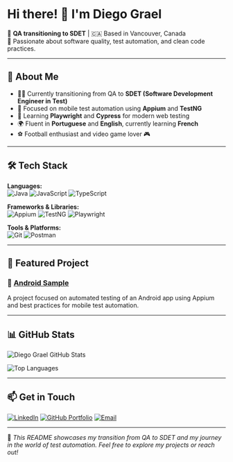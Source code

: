 # Hi there! 👋 I'm Diego Grael

🎯 **QA transitioning to SDET** | 🇨🇦 Based in Vancouver, Canada  
🧪 Passionate about software quality, test automation, and clean code practices.

---

## 🧠 About Me

- 👨‍💻 Currently transitioning from QA to **SDET (Software Development Engineer in Test)**
- 📱 Focused on mobile test automation using **Appium** and **TestNG**
- 🌱 Learning **Playwright** and **Cypress** for modern web testing
- 🌍 Fluent in **Portuguese** and **English**, currently learning **French**
- ⚽ Football enthusiast and video game lover 🎮

---

## 🛠️ Tech Stack

**Languages:**  
![Java](https://img.shields.io/badge/Java-%23ED8B00.svg?style=flat-square&logo=java&logoColor=white)
![JavaScript](https://img.shields.io/badge/JavaScript-%23323330.svg?style=flat-square&logo=javascript)
![TypeScript](https://img.shields.io/badge/TypeScript-%23323330.svg?style=flat-square&logo=typescript)

**Frameworks & Libraries:**  
![Appium](https://img.shields.io/badge/Appium-%23323330.svg?style=flat-square&logo=appium&logoColor=white)
![TestNG](https://img.shields.io/badge/TestNG-%23FF6F00.svg?style=flat-square&logo=java&logoColor=white)
![Playwright](https://img.shields.io/badge/Playwright-%23FF6F00.svg?style=flat-square&logo=java&logoColor=white)
 
**Tools & Platforms:**  
![Git](https://img.shields.io/badge/Git-%23F05033.svg?style=flat-square&logo=git&logoColor=white)
![Postman](https://img.shields.io/badge/Postman-%23FF6C37.svg?style=flat-square&logo=postman&logoColor=white)

---

## 🚀 Featured Project

### 📱 [Android Sample](https://github.com/diegograel/Android-Sample)
A project focused on automated testing of an Android app using Appium and best practices for mobile test automation.

---

## 📊 GitHub Stats

![Diego Grael GitHub Stats](https://github-readme-stats.vercel.app/api?username=diegograel&show_icons=true&theme=tokyonight&hide_rank=false)

![Top Languages](https://github-readme-stats.vercel.app/api/top-langs/?username=diegograel&layout=compact&theme=tokyonight)

---

## 📫 Get in Touch

[![LinkedIn](https://img.shields.io/badge/LinkedIn-blue?style=flat-square&logo=linkedin&logoColor=white)](https://www.linkedin.com/in/diego-grael/)
[![GitHub Portfolio](https://img.shields.io/badge/GitHub_Portfolio-181717?style=flat-square&logo=github&logoColor=white)](https://github.com/diegograel)
[![Email](https://img.shields.io/badge/Email-diegograel@gmail.com-red?style=flat-square&logo=gmail&logoColor=white)](mailto:diegograel@gmail.com)

---

📌 _This README showcases my transition from QA to SDET and my journey in the world of test automation. Feel free to explore my projects or reach out!_
